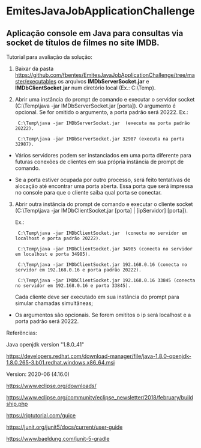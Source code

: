 # EmitesJavaJobApplicationChallenge
## Aplicação console em Java para consultas via socket de títulos de filmes no site IMDB.

Tutorial para avaliação da solução:

1) Baixar da pasta https://github.com/fbentes/EmitesJavaJobApplicationChallenge/tree/master/executables os arquivos **IMDbServerSocket.jar** e **IMDbClientSocket.jar** num diretório local (Ex.: C:\Temp).

2) Abrir uma instância do prompt de comando e executar o servidor socket (C:\Temp\java -jar IMDbServerSocket.jar [porta]). 
   O argumento é opcional. Se for omitido o argumento, a porta padrão será 20222. 
   Ex.: 
        
        C:\Temp\java -jar IMDbServerSocket.jar  (executa na porta padrão 20222).
        
        C:\Temp\java -jar IMDbServerSocket.jar 32987 (executa na porta 32987).
        
*    Vários servidores podem ser instanciados em uma porta diferente para futuras conexões de clientes em sua própria instância de prompt de comando.     

*    Se a porta estiver ocupada por outro processo, será feito tentativas de alocação até encontrar uma porta aberta. Essa porta que será impressa no console para que o cliente      saiba qual porta se conectar.

3) Abrir outra instância do prompt de comando e executar o cliente socket (C:\Temp\java -jar IMDbClientSocket.jar [porta] | [ipServidor] [porta]). 

   Ex.: 
        
        C:\Temp\java -jar IMDbClientSocket.jar  (conecta no servidor em localhost e porta padrão 20222).
   
        C:\Temp\java -jar IMDbClientSocket.jar 34985 (conecta no servidor em localhost e porta 34985).
   
        C:\Temp\java -jar IMDbClientSocket.jar 192.168.0.16 (conecta no servidor em 192.168.0.16 e porta padrão 20222).
        
        C:\Temp\java -jar IMDbClientSocket.jar 192.168.0.16 33845 (conecta no servidor em 192.168.0.16 e porta 33845).
        
   Cada cliente deve ser executado em sua instância do prompt para simular chamadas simultâneas;

*    Os argumentos são opcionais. Se forem omititos o ip será localhost e a porta padrão será 20222.
   

Referências:

Java openjdk version "1.8.0_41"

https://developers.redhat.com/download-manager/file/java-1.8.0-openjdk-1.8.0.265-3.b01.redhat.windows.x86_64.msi

Version: 2020-06 (4.16.0)

https://www.eclipse.org/downloads/  

https://www.eclipse.org/community/eclipse_newsletter/2018/february/buildship.php

https://riptutorial.com/guice

https://junit.org/junit5/docs/current/user-guide

https://www.baeldung.com/junit-5-gradle
